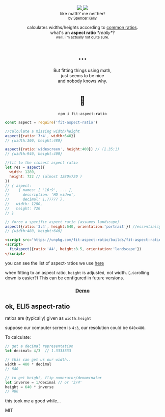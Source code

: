 <div align="center">
  <!-- <a href="https://www.codacy.com/app/spencerkelly86/wtf_wikipedia">
    <img src="https://api.codacy.com/project/badge/grade/e84f69487c9348ba9cd8e31031a05a4f" />
  </a> -->
  <a href="https://npmjs.org/package/fit-aspect-ratio">
    <img src="https://img.shields.io/npm/v/fit-aspect-ratio.svg?style=flat-square" />
  </a>
  <!-- <a href="https://codecov.io/gh/spencermountain/wtf_wikipedia">
    <img src="https://codecov.io/gh/spencermountain/wtf_wikipedia/branch/master/graph/badge.svg" />
  </a> -->
  <a href="https://unpkg.com/fit-aspect-ratio/builds/fit-aspect-ratio.js">
    <img src="https://badge-size.herokuapp.com/spencermountain/fit-aspect-ratio/master/builds/fit-aspect-ratio.js" />
  </a>
  <div>like math? me neither!</div>
  <sub>
    by
    <a href="https://spencermountain.github.io/">Spencer Kelly</a>
  </sub>
</div>
<p></p>

<div align="center">
  calculates widths/heights according to <a href="https://en.wikipedia.org/wiki/Aspect_ratio_(image)">common ratios</a>.
  <div>what's an <b>aspect ratio</b> <i>*really*</i>?</div>
  <div><sup>well, i'm actually not quite sure.</sup></div>
  <h1>… </h1>
  <div align="center">But fitting things using math,</div>
  <div align="center">just seems to be nice</div>
  <div align="center">and nobody knows why.</div>
</div>

<h1 align="center">🌴</h1>

<div align="center">
  <code>npm i fit-aspect-ratio</code>
</div>

<p></p>

```js
const aspect = require('fit-aspect-ratio')

//calculate a missing width/height
aspect({ratio:'3:4', width:640})
// {width:300, height:480}

aspect({ratio:'widescreen', height:400}) // (2.35:1)
// {width:940, height:400}

//fit to the closest aspect ratio
let res = aspect({
  width: 1280,
  height: 722 // (almost 1280×720 )
})
// { aspect:
//    { names: [ '16:9', ... ],
//      description: 'HD video',
//      decimal: 1.77777 },
//   width: 1280,
//   height: 720
// }

// force a specific aspect ratio (assumes landscape)
aspect({ratio:'3:4', height:640, orientation:'portrait'}) //essentially '4:3'
// {width:480, height:640}
```


```html
<script src="https://unpkg.com/fit-aspect-ratio/builds/fit-aspect-ratio.js"></script>
<script>
  fitAspect({ratio:'A4', height:8.5, orientation:'landscape'})
</script>
```

you can see the list of aspect-ratios we use [here](./src/aspects.js)

when fitting to an aspect ratio, `height` is adjusted, not width. (..scrolling down is easier?) This can be configured in future versions.

<h3 align="center">
  <a href="https://beta.observablehq.com/@spencermountain/aspect-ratio-finder">Demo</a>
</h3>


<h2 align="left">ok, ELI5 aspect-ratio</h2>

ratios are (typically) given as `width:height`

suppose our computer screen is `4:3`, our resolution could be `640x480`.

To calculate:
```js
// get a decimal representation
let decimal= 4/3  // 1.3333333

// this can get us our width..
width = 480 * decimal
// 640

// to get height, flip numerator/denominator
let inverse = 1/decimal // or '3/4'
height = 640 * inverse
// 480
```
this took me a good while...

MIT
